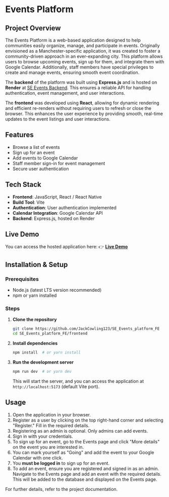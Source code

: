 # Events Platform

## Project Overview
The Events Platform is a web-based application designed to help communities easily organize, manage, and participate in events. Originally envisioned as a Manchester-specific application, it was created to foster a community-driven approach in an ever-expanding city. This platform allows users to browse upcoming events, sign up for them, and integrate them with Google Calendar. Additionally, staff members have special privileges to create and manage events, ensuring smooth event coordination.

The **backend** of the platform was built using **Express.js** and is hosted on **Render** at [SE Events Backend](https://se-events-platform-be.onrender.com/). This ensures a reliable API for handling authentication, event management, and user interactions.

The **frontend** was developed using **React**, allowing for dynamic rendering and efficient re-renders without requiring users to refresh or close the browser. This enhances the user experience by providing smooth, real-time updates to the event listings and user interactions.

## Features
- Browse a list of events
- Sign up for an event
- Add events to Google Calendar
- Staff member sign-in for event management
- Secure user authentication

## Tech Stack
- **Frontend**: JavaScript, React / React Native
- **Build Tool**: Vite
- **Authentication**: User authentication implemented
- **Calendar Integration**: Google Calendar API
- **Backend**: Express.js, hosted on Render

## Live Demo
You can access the hosted application here:
👉 **[Live Demo](https://jackcowling123.github.io/SE_Events_platform_FE/)**

## Installation & Setup
### Prerequisites
- Node.js (latest LTS version recommended)
- npm or yarn installed

### Steps
1. **Clone the repository**
   ```sh
   git clone https://github.com/JackCowling123/SE_Events_platform_FE
   cd SE_Events_platform_FE/frontend
   ```
2. **Install dependencies**
   ```sh
   npm install  # or yarn install
   ```
3. **Run the development server**
   ```sh
   npm run dev  # or yarn dev
   ```
   This will start the server, and you can access the application at `http://localhost:5173` (default Vite port).

## Usage
1. Open the application in your browser.
2. Register as a user by clicking on the top right-hand corner and selecting "Register." Fill in the required details.
3. Registering as an admin is optional. Only admins can add events.
4. Sign in with your credentials.
5. To sign up for an event, go to the Events page and click "More details" on the event you are interested in.
6. You can mark yourself as "Going" and add the event to your Google Calendar with one click.
7. You **must be logged in** to sign up for an event.
8. To add an event, ensure you are registered and signed in as an admin. Navigate to the Events page and add an event with the required details. This will be added to the database and displayed on the Events page.

For further details, refer to the project documentation.

